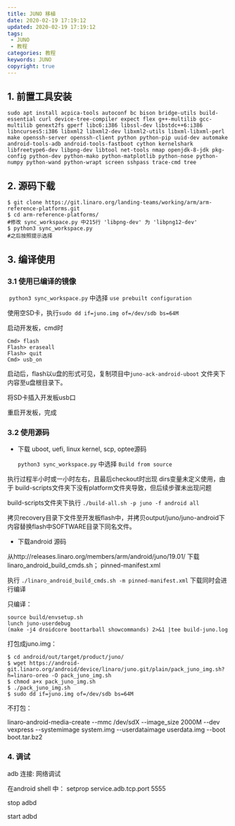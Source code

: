 ```yaml
---
title: JUNO 移植
date: 2020-02-19 17:19:12
updated: 2020-02-19 17:19:12
tags:
 - JUNO 
 - 教程
categories: 教程
keywords: JUNO
copyright: true
---
```


## 1. 前置工具安装

```shell
sudo apt install acpica-tools autoconf bc bison bridge-utils build-essential curl device-tree-compiler expect flex g++-multilib gcc-multilib genext2fs gperf libc6:i386 libssl-dev libstdc++6:i386 libncurses5:i386 libxml2 libxml2-dev libxml2-utils libxml-libxml-perl make openssh-server openssh-client python python-pip uuid-dev automake android-tools-adb android-tools-fastboot cython kernelshark libfreetype6-dev libpng-dev libtool net-tools nmap openjdk-8-jdk pkg-config python-dev python-mako python-matplotlib python-nose python-numpy python-wand python-wrapt screen sshpass trace-cmd tree
```

<!-- more -->

## 2. 源码下载

```
$ git clone https://git.linaro.org/landing-teams/working/arm/arm-reference-platforms.git
$ cd arm-reference-platforms/
#修改 sync_workspace.py 中215行 'libpng-dev' 为 'libpng12-dev'
$ python3 sync_workspace.py
#之后按照提示选择
```

## 3. 编译使用

### 3.1  使用已编译的镜像

​     `python3 sync_workspace.py` 中选择 `use prebuilt configuration`

使用空SD卡，执行`sudo dd if=juno.img of=/dev/sdb bs=64M` 

启动开发板，cmd时

```
Cmd> flash
Flash> eraseall
Flash> quit
Cmd> usb_on
```

启动后，flash以u盘的形式可见，复制项目中`juno-ack-android-uboot` 文件夹下内容至u盘根目录下。

将SD卡插入开发板usb口

重启开发板，完成

### 3.2 使用源码

- 下载 uboot, uefi, linux kernel, scp, optee源码

  `python3 sync_workspace.py` 中选择 `Build from source` 

执行过程半小时或一小时左右，且最后checkout时出现 dirs变量未定义使用，由于 build-scripts文件夹下没有platform文件夹导致，但后续步骤未出现问题

build-scripts文件夹下执行 `./build-all.sh -p juno -f android all`  

拷贝recovery目录下文件至开发板flash中，并拷贝output/juno/juno-android下内容替换flash中SOFTWARE目录下同名文件。

- 下载android 源码

从http://releases.linaro.org/members/arm/android/juno/19.01/ 下载 linaro_android_build_cmds.sh； pinned-manifest.xml

执行 `./linaro_android_build_cmds.sh -m pinned-manifest.xml` 下载同时会进行编译

只编译：

```
source build/envsetup.sh
lunch juno-userdebug
(make -j4 droidcore boottarball showcommands) 2>&1 |tee build-juno.log
```

打包成juno.img：

```
$ cd android/out/target/product/juno/
$ wget https://android-git.linaro.org/android/device/linaro/juno.git/plain/pack_juno_img.sh?h=linaro-oreo -O pack_juno_img.sh
$ chmod a+x pack_juno_img.sh
$ ./pack_juno_img.sh
$ sudo dd if=juno.img of=/dev/sdb bs=64M
```

不打包：

linaro-android-media-create --mmc /dev/sdX --image_size 2000M --dev vexpress --systemimage system.img --userdataimage userdata.img --boot boot.tar.bz2



### 4. 调试

 adb 连接: 网络调试

在android shell 中： setprop service.adb.tcp.port 5555

  stop adbd 

  start adbd



